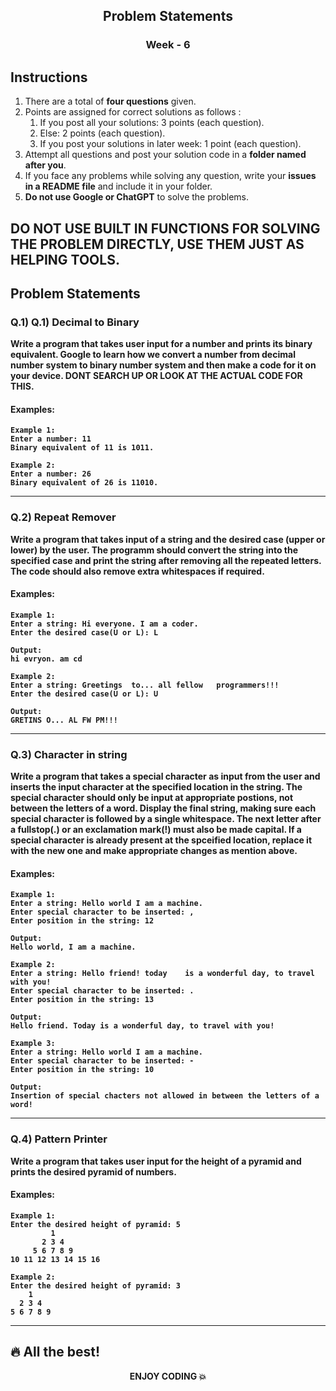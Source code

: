 <div align="center">
    <h2>Problem Statements</h2>
    <h3>Week - 6</h3>
</div>

## Instructions

1. There are a total of **four questions** given.
2. Points are assigned for correct solutions as follows :
    <br>
    1. If you post all your solutions: 3 points (each question).
    2. Else: 2 points (each question).
    3. If you post your solutions in later week: 1 point (each question).
3. Attempt all questions and post your solution code in a **folder named after you**.
4. If you face any problems while solving any question, write your **issues in a README file** and include it in your folder.
5. **Do not use Google or ChatGPT** to solve the problems.

<h2>
<div align="centre">
	<b>DO NOT USE BUILT IN FUNCTIONS FOR SOLVING THE PROBLEM DIRECTLY, USE THEM JUST AS HELPING TOOLS.<b>
</div>
</h2>

## Problem Statements

### Q.1) Q.1) Decimal to Binary
Write a program that takes user input for a number and prints its binary equivalent. Google to learn how we convert a number from decimal number system to binary number system and then make a code for it on your device. 
**DONT SEARCH UP OR LOOK AT THE ACTUAL CODE FOR THIS**.


#### Examples:
```plaintext
Example 1:
Enter a number: 11
Binary equivalent of 11 is 1011.
```
```plaintext
Example 2:
Enter a number: 26
Binary equivalent of 26 is 11010.
```
---

### Q.2) Repeat Remover

Write a program that takes input of a string and the desired case (upper or lower) by the user. The programm should convert the string into the specified case and print the string after removing all the repeated letters. The code should also remove extra whitespaces if required.

#### Examples:
```plaintext
Example 1:
Enter a string: Hi everyone. I am a coder.
Enter the desired case(U or L): L

Output:
hi evryon. am cd

``` 
```plaintext
Example 2:
Enter a string: Greetings  to... all fellow   programmers!!!
Enter the desired case(U or L): U

Output:
GRETINS O... AL FW PM!!!
```
---

### Q.3) Character in string

Write a program that takes a special character as input from the user and inserts the input character at the specified location in the string. The special character should only be input at appropriate postions, not between the letters of a word. Display the final string, making sure each special character is followed by a single whitespace. The next letter after a fullstop(.) or an exclamation mark(!) must also be made capital. If a special character is already present at the spceified location, replace it with the new one and make appropriate changes as mention above.

#### Examples:
```plaintext
Example 1:
Enter a string: Hello world I am a machine.
Enter special character to be inserted: ,
Enter position in the string: 12

Output:
Hello world, I am a machine.
```
```plaintext
Example 2:
Enter a string: Hello friend! today    is a wonderful day, to travel with you!
Enter special character to be inserted: .
Enter position in the string: 13

Output:
Hello friend. Today is a wonderful day, to travel with you!
```
```plaintext
Example 3:
Enter a string: Hello world I am a machine.
Enter special character to be inserted: -
Enter position in the string: 10

Output:
Insertion of special chacters not allowed in between the letters of a word!
```
---
### Q.4) Pattern Printer

Write a program that takes user input for the height of a pyramid and prints the desired pyramid of numbers.

#### Examples:
```plaintext
Example 1:
Enter the desired height of pyramid: 5
         1
       2 3 4
     5 6 7 8 9
10 11 12 13 14 15 16
```
```plaintext
Example 2:
Enter the desired height of pyramid: 3
    1
  2 3 4
5 6 7 8 9
```
---

## 🔥 All the best!

<div align="center">
    <p>ENJOY CODING 💥</p>
</div>
